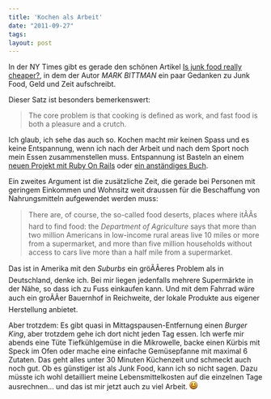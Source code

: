 ```yaml
---
title: 'Kochen als Arbeit'
date: "2011-09-27"
tags: 
layout: post
---
```

In der NY Times gibt es gerade den schönen Artikel [Is junk food really cheaper?][1], in dem der Autor *MARK BITTMAN* ein paar Gedanken zu Junk Food, Geld und Zeit aufschreibt.

Dieser Satz ist besonders bemerkenswert:

> The core problem is that cooking is defined as work, 
> and fast food is both a pleasure and a crutch.

Ich glaub, ich sehe das auch so. Kochen macht mir keinen Spass und es keine Entspannung, wenn ich nach der Arbeit und nach dem Sport noch mein Essen zusammenstellen muss. Entspannung ist Basteln an einem [neuen Projekt mit Ruby On Rails][2] oder [ein anständiges Buch][3].

Ein zweites Argument ist die zusätzliche Zeit, die gerade bei Personen mit geringem Einkommen und Wohnsitz weit draussen für die Beschaffung von Nahrungsmitteln aufgewendet werden muss:

> There are, of course, the so-called food deserts,
> places where itÃÂs hard to find food: the *Department 
> of Agriculture* says that more than two million 
> Americans in low-income rural areas live 10 miles 
> or more from a supermarket, and 
> more than five million households without access 
> to cars live more than a half mile from a supermarket.

Das ist in Amerika mit den *Suburbs* ein gröÃÂeres Problem als in Deutschland, denke ich. Bei mir liegen jedenfalls mehrere Supermärkte in der Nähe, so dass ich zu Fuss einkaufen kann. Und mit dem Fahrrad wäre auch ein groÃÂer Bauernhof in Reichweite, der lokale Produkte aus eigener Herstellung anbietet.

Aber trotzdem: Es gibt quasi in Mittagspausen-Entfernung einen *Burger King*, aber trotzdem gehe ich dort nicht jeden Tag essen. Ich werfe mir abends eine Tüte Tiefkühlgemüse in die Mikrowelle, backe einen Kürbis mit Speck im Ofen oder mache eine einfache Gemüsepfanne mit maximal 6 Zutaten. Das geht alles unter 30 Minuten Küchenzeit und schmeckt auch noch gut. Ob es günstiger ist als Junk Food, kann ich so nicht sagen. Dazu müsste ich wohl detailliert meine Lebensmittelkosten auf die einzelnen Tage ausrechnen... und das ist mir jetzt auch zu viel Arbeit. ![:-)](/img/emotes/face-smile.png)

[1]: http://www.nytimes.com/2011/09/25/opinion/sunday/is-junk-food-really-cheaper.html
[2]: https://github.com/MoriTanosuke/FitbitAnalyzr
[3]: http://www.amazon.de/George-Martins-Thrones-4-Book-ebook/dp/B004JN1D2I/kopisde-21
